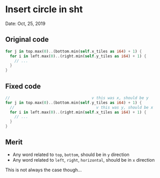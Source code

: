 # Insert circle in sht

Date: Oct, 25, 2019

## Original code

``` rust
for j in top.max(0)..(bottom.min(self.x_tiles as i64) + 1) {
  for i in left.max(0)..(right.min(self.y_tiles as i64) + 1) {
    // ...
  }
}
```

## Fixed code

``` rust
//                                    v this was x, should be y
for j in top.max(0)..(bottom.min(self.y_tiles as i64) + 1) {
  //                                    v this was y, should be x
  for i in left.max(0)..(right.min(self.x_tiles as i64) + 1) {
    // ...
  }
}
```

## Merit

- Any word related to `top`, `bottom`, should be in `y` direction
- Any word related to `left`, `right`, `horizontal`, should be in `x` direction

This is not always the case though...